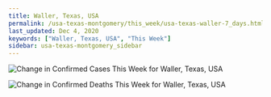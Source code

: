 ```yaml
---
title: Waller, Texas, USA
permalink: /usa-texas-montgomery/this_week/usa-texas-waller-7_days.html
last_updated: Dec 4, 2020
keywords: ["Waller, Texas, USA", "This Week"]
sidebar: usa-texas-montgomery_sidebar
---
```


![Change in Confirmed Cases This Week for Waller, Texas, USA](/covid_tracker/images/graphs/usa-texas-waller-delta_confirmed-7_days_graph.png)

![Change in Confirmed Deaths This Week for Waller, Texas, USA](/covid_tracker/images/graphs/usa-texas-waller-delta_deaths-7_days_graph.png)

